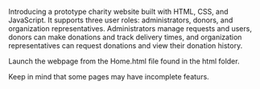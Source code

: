 Introducing a prototype charity website built with HTML, CSS, and JavaScript. It supports three user roles: administrators, donors, and organization representatives. Administrators manage requests and users, donors can make donations and track delivery times, and organization representatives can request donations and view their donation history.

Launch the webpage from the Home.html file found in the html folder.

Keep in mind that some pages may have incomplete featurs.

